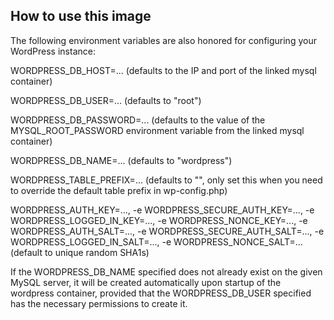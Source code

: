 
## How to use this image

The following environment variables are also honored for configuring your WordPress instance:

WORDPRESS_DB_HOST=... (defaults to the IP and port of the linked mysql container)

WORDPRESS_DB_USER=... (defaults to "root")

WORDPRESS_DB_PASSWORD=... (defaults to the value of the MYSQL_ROOT_PASSWORD environment variable from the linked mysql container)

WORDPRESS_DB_NAME=... (defaults to "wordpress")

WORDPRESS_TABLE_PREFIX=... (defaults to "", only set this when you need to override the default table prefix in wp-config.php)

WORDPRESS_AUTH_KEY=..., -e WORDPRESS_SECURE_AUTH_KEY=..., -e WORDPRESS_LOGGED_IN_KEY=..., -e WORDPRESS_NONCE_KEY=..., -e WORDPRESS_AUTH_SALT=..., -e WORDPRESS_SECURE_AUTH_SALT=..., -e WORDPRESS_LOGGED_IN_SALT=..., -e WORDPRESS_NONCE_SALT=... (default to unique random SHA1s)

If the WORDPRESS_DB_NAME specified does not already exist on the given MySQL server, it will be created automatically upon startup of the wordpress container, provided that the WORDPRESS_DB_USER specified has the necessary permissions to create it.

